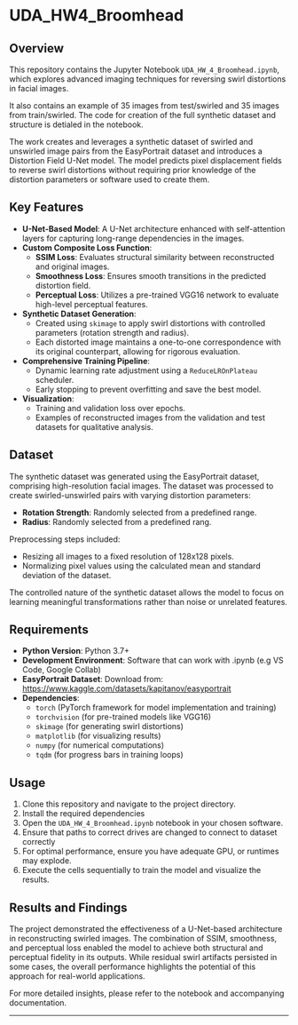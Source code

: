 # UDA_HW4_Broomhead

## Overview


This repository contains the Jupyter Notebook `UDA_HW_4_Broomhead.ipynb`, which explores advanced imaging techniques for reversing swirl distortions in facial images. 

It also contains an example of 35 images from test/swirled and 35 images from train/swirled. The code for creation of the full synthetic dataset and structure is detialed in the notebook. 

The work creates and leverages a synthetic dataset of swirled and unswirled image pairs from the EasyPortrait dataset and introduces a Distortion Field U-Net model. The model predicts pixel displacement fields to reverse swirl distortions without requiring prior knowledge of the distortion parameters or software used to create them.

## Key Features

- **U-Net-Based Model**: A U-Net architecture enhanced with self-attention layers for capturing long-range dependencies in the images.
- **Custom Composite Loss Function**:
  - **SSIM Loss**: Evaluates structural similarity between reconstructed and original images.
  - **Smoothness Loss**: Ensures smooth transitions in the predicted distortion field.
  - **Perceptual Loss**: Utilizes a pre-trained VGG16 network to evaluate high-level perceptual features.
- **Synthetic Dataset Generation**: 
  - Created using `skimage` to apply swirl distortions with controlled parameters (rotation strength and radius).
  - Each distorted image maintains a one-to-one correspondence with its original counterpart, allowing for rigorous evaluation.
- **Comprehensive Training Pipeline**:
  - Dynamic learning rate adjustment using a `ReduceLROnPlateau` scheduler.
  - Early stopping to prevent overfitting and save the best model.
- **Visualization**:
  - Training and validation loss over epochs.
  - Examples of reconstructed images from the validation and test datasets for qualitative analysis.

## Dataset

The synthetic dataset was generated using the EasyPortrait dataset, comprising high-resolution facial images. The dataset was processed to create swirled-unswirled pairs with varying distortion parameters:
- **Rotation Strength**: Randomly selected from a predefined range.
- **Radius**: Randomly selected from a predefined rang.

Preprocessing steps included:
- Resizing all images to a fixed resolution of 128x128 pixels.
- Normalizing pixel values using the calculated mean and standard deviation of the dataset.

The controlled nature of the synthetic dataset allows the model to focus on learning meaningful transformations rather than noise or unrelated features.

## Requirements

- **Python Version**: Python 3.7+
- **Development Environment**: Software that can work with .ipynb (e.g VS Code, Google Collab)
- **EasyPortrait Dataset**: Download from: https://www.kaggle.com/datasets/kapitanov/easyportrait
- **Dependencies**:
  - `torch` (PyTorch framework for model implementation and training)
  - `torchvision` (for pre-trained models like VGG16)
  - `skimage` (for generating swirl distortions)
  - `matplotlib` (for visualizing results)
  - `numpy` (for numerical computations)
  - `tqdm` (for progress bars in training loops)

## Usage

1. Clone this repository and navigate to the project directory.
2. Install the required dependencies
3. Open the `UDA_HW_4_Broomhead.ipynb` notebook in your chosen software.
4. Ensure that paths to correct drives are changed to connect to dataset correctly
5. For optimal performance, ensure you have adequate GPU, or runtimes may explode.
6. Execute the cells sequentially to train the model and visualize the results.

## Results and Findings

The project demonstrated the effectiveness of a U-Net-based architecture in reconstructing swirled images. The combination of SSIM, smoothness, and perceptual loss enabled the model to achieve both structural and perceptual fidelity in its outputs. While residual swirl artifacts persisted in some cases, the overall performance highlights the potential of this approach for real-world applications.

For more detailed insights, please refer to the notebook and accompanying documentation.

---



